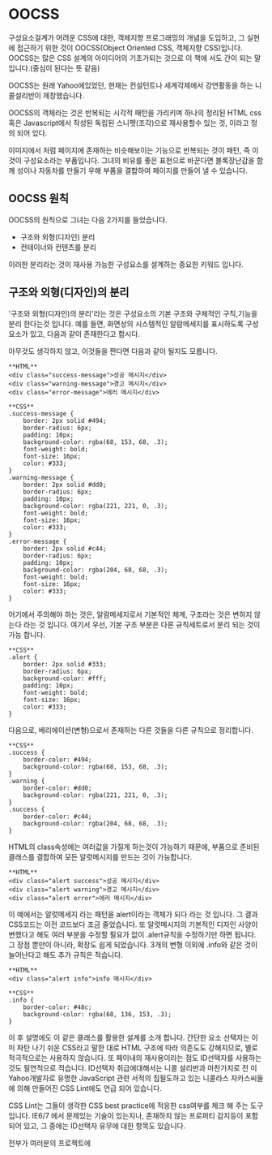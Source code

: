 # OOCSS

구성요소걸계가 어려운 CSS에 대한, 객체지향 프로그래밍의 개념을 도입하고, 그 실현에 접근하기 위한 것이 OOCSS(Object Oriented CSS, 객체지향 CSS)입니다.
OOCSS는 많은 CSS 설계의 아이디어의 기초가되는 것으로 이 책에 서도 간이 되는 말입니다.(중심이 된다는 뜻 같음)

OOCSS는 원래 Yahoo에있었던, 현재는 컨설턴트나 세계각제에서 강연활동을 하는 니콜설리반이 제창했습니다.

OOCSS의 객체라는 것은 반복되는 시각적 패턴을 가리키며 하나의 정리된 HTML css 혹은 Javascript에서 작성된 독립된 스니펫(조각)으로 재사용할수 있는 것, 이라고 정의 되어 있다.

이미지에서 처럼 페이지에 존재하는 비슷해보이는 기능으로 반복되는 것이 패턴, 즉 이것이 구성요소라는 부품입니다. 그녀의 비유를 좋은 표현으로 바꾼다면 블록장난감을 함께 성이나 자동차를 만들기 우해 부품을 결합하여 페이지를 만들어 낼 수 있습니다.

## OOCSS 원칙

OOCSS의 원칙으로 그녀는 다음 2가지를 들었습니다.

- 구조와 외형(디자인) 분리
- 컨테이너와 컨텐츠를 분리

이러한 분리라는 것이 재사용 가능한 구성요소를 설계하는 중요한 키워드 입니다.

## 구조와 외형(디자인)의 분리

'구조와 외형(디자인)의 분리'라는 것은 구성요소의 기본 구조와 구체적인 구칙,기능을 분리 한다는것 입니다.
예를 들면, 화면상의 시스템적인 알람메세지를 표시하도록 구성요소가 있고, 다음과 같이 존재한다고 합시다.

아무것도 생각하지 않고, 이것들을 짠다면 다음과 같이 될지도 모릅니다.

    **HTML**
    <div class="success-message">성공 메시지</div>
    <div class="warning-message">경고 메시지</div>
    <div class="error-message">에러 메시지</div>

    **CSS**
    .success-message {
        border: 2px solid #494;
        border-radius: 6px;
        padding: 10px;
        background-color: rgba(68, 153, 68, .3);
        font-weight: bold;
        font-size: 16px;
        color: #333;
    }
    .warning-message {
        border: 2px solid #dd0;
        border-radius: 6px;
        padding: 10px;
        background-color: rgba(221, 221, 0, .3);
        font-weight: bold;
        font-size: 16px;
        color: #333;
    }
    .error-message {
        border: 2px solid #c44;
        border-radius: 6px;
        padding: 10px;
        background-color: rgba(204, 68, 68, .3);
        font-weight: bold;
        font-size: 16px;
        color: #333;
    }

어기에서 주의해야 하는 것은, 알람메세지로서 기본적인 체계, 구조라는 것은 변하지 않는다 라는 것 입니다. 여기서 우선, 기본 구조 부분은 다른 규칙세트로서 분리 되는 것이 가능 합니다.

    **CSS**
    .alert {
        border: 2px solid #333;
        border-radius: 6px;
        background-color: #fff;
        padding: 10px;
        font-weight: bold;
        font-size: 16px;
        color: #333;
    }

다음으로, 베리에이션(변형)으로서 존재하는 다른 것들을 다른 규칙으로 정리합니다.

    **CSS**
    .success {
        border-color: #494;
        background-color: rgba(68, 153, 68, .3);
    }
    .warning {
        border-color: #dd0;
        background-color: rgba(221, 221, 0, .3);
    }
    .success {
        border-color: #c44;
        background-color: rgba(204, 68, 68, .3);
    }

HTML의 class속성에는 여러값을 가질게 하는것이 가능하기 때문에, 부품으로 준비된 클래스를 결합하여 모든 알럿메시지를 만드는 것이 가능합니다.

    **HTML**
    <div class="alert success">성공 메시지</div>
    <div class="alert warning">경고 메시지</div>
    <div class="alert error">에러 메시지</div>

이 예에서는 알럿메세지 라는 패턴을 alert이라는 객체가 되다 라는 것 입니다. 그 결과 CSS코드는 이전 코드보다 조금 줄었습니다. 또 알럿메시지의 기본적인 디자인 사양이 변했다고 해도 여러 부분을 수정할 필요가 없이 .alert규칙을 수정하기만 하면 됩니다.
그 장점 뿐만이 아니라, 확장도 쉽게 되었습니다. 3개의 변형 이외에 .info와 같은 것이 늘어난다고 해도 추가 규칙은 적습니다.

    **HTML**
    <div class="alert info">info 메시지</div>

    **CSS**
    .info {
        border-color: #48c;
        background-color: rgba(68, 136, 153, .3);
    }

이 후 설명에도 이 같은 클래스를 활용한 설계를 소개 합니다.
간단한 요소 선택자는 이미 파탄 나기 쉬운 CSS라고 말한 대로 HTML 구조에 따라 의존도도 강해지므로, 별로 적극적으로는 사용하지 않습니다.
또 페이내의 재사용이라는 점도 ID선택자를 사용하는 것도 필연적으로 적습니다.
ID선택자 취급에대해서는 니콜 설리반과 마찬가지로 전 미 Yahoo개발자로 유명한 JavaScript 관련 서적의 집필도하고 있는 니콜라스 자카스씨들에 의해 만들어진 CSS Lint에도 언급 되어 있습니다.

CSS Lint는 그들이 생각한 CSS best practice에 적응한 css여부를 체크 해 주는 도구 입니다. IE6/7 에서 문제있는 기술이 있는지나, 존재하지 않는 프로퍼티 감지등이 포함되어 있고, 그 중에는 ID선택자 유무에 대한 항목도 있습니다.

전부가 여러분의 프로젝트에